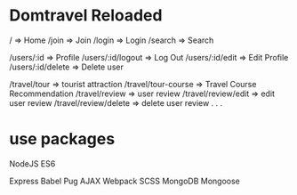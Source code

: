 # Domtravel Reloaded

/ => Home
/join => Join
/login => Login
/search => Search

/users/:id => Profile
/users/:id/logout => Log Out
/users/:id/edit => Edit Profile
/users/:id/delete => Delete user

/travel/tour => tourist attraction
/travel/tour-course => Travel Course Recommendation
/travel/review => user review
/travel/review/edit => edit user review
/travel/review/delete => delete user review
.
.
.

# use packages

NodeJS
ES6

<!-- Typescript -->

Express
Babel
Pug
AJAX
Webpack
SCSS
MongoDB
Mongoose
